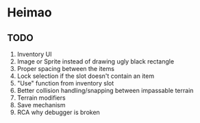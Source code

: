 # Heimao

## TODO
1. Inventory UI
 1. Image or Sprite instead of drawing ugly black rectangle
 2. Proper spacing between the items
 3. Lock selection if the slot doesn't contain an item
 4. "Use" function from inventory slot
2. Better collision handling/snapping between impassable terrain
3. Terrain modifiers
4. Save mechanism
5. RCA why debugger is broken

